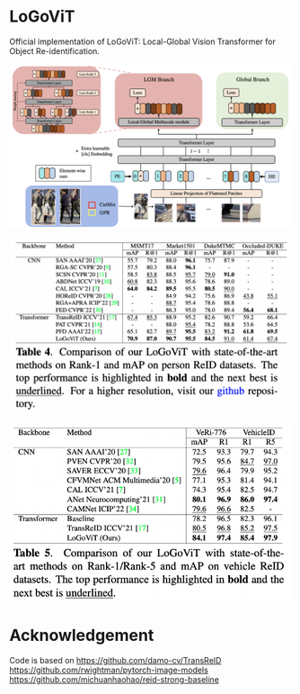 # LoGoViT
Official implementation of LoGoViT: Local-Global Vision Transformer for Object Re-identification.

![image info](framework.png)

![image info](tab_4.png)

![image info](tab_5.png)

# Acknowledgement
Code is based on 
https://github.com/damo-cv/TransReID \
https://github.com/rwightman/pytorch-image-models \
https://github.com/michuanhaohao/reid-strong-baseline
